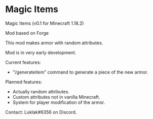 # Magic Items

Magic Items (v0.1 for Minecraft 1.18.2)

Mod based on Forge

This mod makes armor with random attributes.

Mod is in very early development.

Current features:
- "/generateitem" command to generate a piece of the new armor. 

Planned features:
- Actually random attributes.
- Custom attributes not in vanilla Minecraft.
- System for player modification of the armor.

Contact:
Luklak#6356 on Discord.
